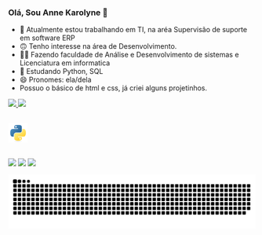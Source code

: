 ### Olá, Sou Anne Karolyne 👋


- 🔭 Atualmente estou trabalhando em TI, na aréa Supervisão de suporte em software ERP 
- 🙃 Tenho interesse na área de Desenvolvimento.
- 👩‍🎓 Fazendo faculdade de Análise e Desenvolvimento de sistemas e  Licenciatura em informatica
- 🌱 Estudando Python, SQL
- 😄 Pronomes: ela/dela
- Possuo o básico de html e css, já criei alguns projetinhos.

<div>
  <a href="https://github.com/annekribeiro">
  <img height="180em" src="https://github-readme-stats.vercel.app/api?username=annekribeiro&show_icons=true&theme=onedark&include_all_commits=true&count_private=true"/>
  <img height="180em" src="https://github-readme-stats.vercel.app/api/top-langs/?username=annekribeiro&layout=compact&langs_count=7&theme=onedark"/>
</div>
  
  ##
  
 <div style="display: inline_block">
   <img aling="center" alt="anne-py" heigth="40" width="40" src="https://raw.githubusercontent.com/devicons/devicon/master/icons/python/python-original.svg">
 </div>
  
  ##
  
  <div>
     <a href="https://www.instagram.com/itsannikka/" target="_blank"><img src="https://img.shields.io/badge/Instagram-E4405F?style=for-the-badge&logo=instagram&logoColor=white" target="_blank"></a>
    <a href="https://www.linkedin.com/in/anne-karolyne-ribeiro-cavalcante-050494215/" target="_blank"><img src="https://img.shields.io/badge/LinkedIn-0077B5?style=for-the-badge&logo=linkedin&logoColor=white" target="_blank"></a>
    <a href="https://twitter.com/_Annikka" target="_blank"><img src="https://img.shields.io/badge/Twitter-1DA1F2?style=for-the-badge&logo=twitter&logoColor=white" target="_blank"></a>
  </div>
   
<div> 
 
  ![Snake animation](https://github.com/annekribeiro/annekribeiro/blob/output/github-contribution-grid-snake.svg)
 
</div>

